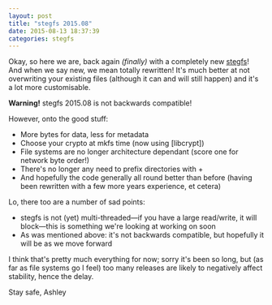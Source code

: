 ```yaml
---
layout: post
title: "stegfs 2015.08"
date: 2015-08-13 18:37:39
categories: stegfs
---
```

Okay, so here we are, back again _(finally)_ with a completely new [stegfs]! And when we say new, we mean totally rewritten! It's much better at not overwriting your existing files (although it can and will still happen) and it's a lot more customisable.

**Warning!** stegfs 2015.08 is not backwards compatible!

However, onto the good stuff:

 * More bytes for data, less for metadata
 * Choose your crypto at mkfs time (now using [libcrypt])
 * File systems are no longer architecture dependant (score one for
   network byte order!)
 * There's no longer any need to prefix directories with +
 * And hopefully the code generally all round better than before (having
   been rewritten with a few more years experience, et cetera)

Lo, there too are a number of sad points:

 * stegfs is not (yet) multi-threaded—if you have a large
   read/write, it will block—this is something we're looking at
   working on soon
 * As was mentioned above: it's not backwards compatible, but hopefully
   it will be as we move forward

I think that's pretty much everything for now; sorry it's been so long, but (as far as file systems go I feel) too many releases are likely to negatively affect stability, hence the delay.

Stay safe,
Ashley

[stegfs]: /projects/stegfs
[libgcrypt]: http://www.gnu.org/software/libgcrypt/
